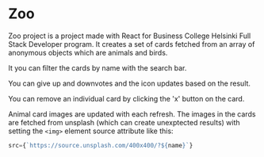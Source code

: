# Zoo

Zoo project is a project made with React for Business College Helsinki Full Stack Developer program. It creates a set of cards fetched from an array of anonymous objects which are animals and birds.

It you can filter the cards by name with the search bar.

You can give up and downvotes and the icon updates based on the result.

You can remove an individual card by clicking the 'x' button on the card.

Animal card images are updated with each refresh. The images in the cards are fetched from unsplash (which can create unexptected results) with setting the `<img>` element source attribute like this:

```js
src={`https://source.unsplash.com/400x400/?${name}`}
```